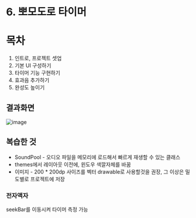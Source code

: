 # 6. 뽀모도로 타이머
# 목차

1. 인트로, 프로젝트 셋업
2. 기본 UI 구성하기
3. 타이머 기능 구현하기
4. 효과음 추가하기
5. 완성도 높이기

## 결과화면
![image](https://user-images.githubusercontent.com/88188850/142819622-de134370-3292-4dd6-8052-cbadc000b374.png)


## 복습한 것
- SoundPool - 오디오 파일을 메모리에 로드해서 빠르게 재생할 수 있는 클래스
- themes에서 레이아웃 이전에, 윈도우 색깔자체를 바꿈
- 이미지 - 200 * 200dp 사이즈를 벡터 drawable로 사용할것을 권장, 그 이상은 밀도별로 프로젝트에 저장

### 전자액자

seekBar를 이동시켜 타이머 측정 가능
